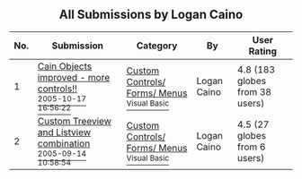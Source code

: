 ﻿<div align="center">

## All Submissions by Logan Caino

</div>

No.  | Submission | Category | By   | User Rating
---- | ---------- | -------- | ---- | -----------
1 | [Cain Objects improved \- more controls\!\!<br /><sup>2005-10-17 16:56:22</sup>](https://github.com/Planet-Source-Code/logan-caino-cain-objects-improved-more-controls__1-62801) | [Custom Controls/ Forms/  Menus<br /><sup>Visual Basic</sup>](../ByCategory/custom-controls-forms-menus__1-4.md) | Logan Caino | 4.8 (183 globes from 38 users)
2 | [Custom Treeview and Listview combination<br /><sup>2005-09-14 10:58:54</sup>](https://github.com/Planet-Source-Code/logan-caino-custom-treeview-and-listview-combination__1-62805) | [Custom Controls/ Forms/  Menus<br /><sup>Visual Basic</sup>](../ByCategory/custom-controls-forms-menus__1-4.md) | Logan Caino | 4.5 (27 globes from 6 users)
